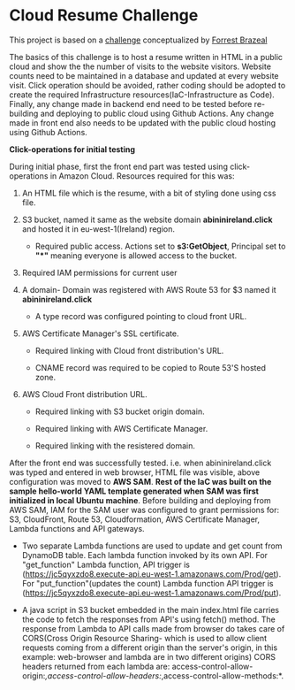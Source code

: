 # Cloud Resume Challenge

This project is based on a [challenge](https://cloudresumechallenge.dev/docs/the-challenge/aws/) conceptualized by [Forrest Brazeal](https://forrestbrazeal.com/)

The basics of this challenge is to host a resume written in HTML in a public cloud and show the the number of visits to the website visitors. Website counts need to be maintained in a database and updated at every website visit. Click operation should be avoided, rather coding should be adopted to create the required Infrastructure resources(IaC-Infrastructure as Code). Finally, any change made in backend end need to be tested before re-building and deploying to public cloud using Github Actions. Any change made in front end also needs to be updated with the public cloud hosting using Github Actions.



**Click-operations for initial testing**

During initial phase, first the front end part was tested using click-operations in Amazon Cloud.
Resources required for this was:

1. An HTML file which is the resume, with a bit of styling done using css file.

2. S3 bucket, named it same as the website domain **abininireland.click** and hosted it in eu-west-1(Ireland) region.

      - Required public access. Actions set to **s3:GetObject**, Principal set to **"*"** meaning everyone is allowed access to the bucket.
  
3. Required IAM permissions for current user     

4. A domain- Domain was registered with AWS Route 53 for $3 named it **abininireland.click**

      - A type record was configured pointing to cloud front URL.

5. AWS Certificate Manager's SSL certificate.
   
      - Required linking with Cloud front distribution's URL.
   
      - CNAME record was required to be copied to Route 53'S hosted zone.

6. AWS Cloud Front distribution URL.

      - Required linking with S3 bucket origin domain.

      - Required linking with AWS Certificate Manager.

      - Required linking with the resistered domain.



After the front end was successfully tested. i.e. when abininireland.click was typed and entered in web browser, HTML file was visible, above configuration was moved to **AWS SAM**. **Rest of the IaC was built on the sample hello-world **YAML** template generated when SAM was first initialized in local Ubuntu machine**. Before building and deploying from AWS SAM, IAM for the SAM user was configured to grant permissions for: S3, CloudFront, Route 53, Cloudformation, AWS Certificate Manager, Lambda functions and API gateways.

- Two separate Lambda functions are used to update and get count from DynamoDB table. Each lambda function invoked by its own API. For "get_function" Lambda function, API trigger is (https://jc5qyxzdo8.execute-api.eu-west-1.amazonaws.com/Prod/get). For "put_function"(updates the count) Lambda function API trigger is (https://jc5qyxzdo8.execute-api.eu-west-1.amazonaws.com/Prod/put).

- A java script in S3 bucket embedded in the main index.html file carries the code to fetch the responses from API's using fetch() method.
The response from Lambda to API calls made from browser do takes care of CORS(Cross Origin Resource Sharing- which is used to allow client requests coming from a different origin than the server's origin, in this example: web-browser and lambda are in two different origins) CORS headers returned from each lambda are: access-control-allow-origin:*,access-control-allow-headers:*,access-control-allow-methods:*.






